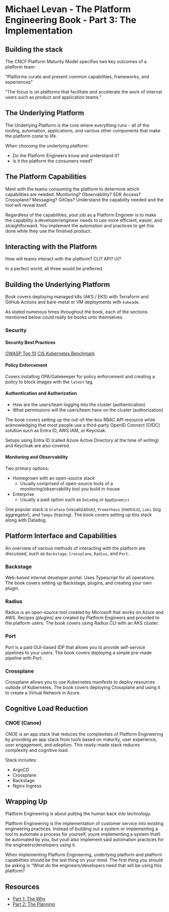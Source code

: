 # Michael Levan - The Platform Engineering Book - Part 3: The Implementation

## Building the stack

The CNCF Platform Maturity Model specifies two key outcomes of a platform team:

"Platforms curate and present common capabilities, frameworks, and experiences"

"The focus is on platforms that facilitate and accelerate the work of internal users such as product and application
teams."

## The Underlying Platform

The Underlying Platform is the core where everything runs - all of the tooling, automation, applications, and various other components that make the platform come to life.

When choosing the underlying platform:

- Do the Platform Engineers know and understand it?
- Is it the platform the consumers need?

## The Platform Capabilities

Meet with the teams consuming the platform to determine which capabilities are needed. Monitoring? Observability? SDK Access? Crossplane? Messaging? GitOps? Understand the capability needed and the tool will reveal itself.

Regardless of the capabilities, your job as a Platform Engineer is to make the capability a developer/engineer needs to use more efficient, easier, and straightforward. You implement the automation and practices to get this done while they use the finished product.

## Interacting with the Platform

How will teams interact with the platform? CLI? API? UI?

In a perfect world, all three would be preferred.

## Building the Underlying Platform

Book covers deploying managed k8s (AKS / EKS) with Terraform and GitHub Actions and bare-metal or VM deployments with `kubeadm`.

As stated numerous times throughout the book, each of the sections mentioned below could really be books unto themselves.

### Security

#### Security Best Practices

[OWASP Top 10](https://owasp.org/www-project-kubernetes-top-ten/)
[CIS Kubernetes Benchmark](https://www.cisecurity.org/benchmark/kubernetes)

#### Policy Enforcement

Covers installing OPA/Gatekeeper for policy enforcement and creating a policy to block images with the `latest` tag.

#### Authentication and Authorization

- How are the users/team logging into the cluster (authentication)
- What permissions will the users/team have on the cluster (authorization)

The book covers setting up the out-of-the-box RBAC API resource while acknowledging that most people use a third-party OpenID Connect (OIDC) solution such as Entra ID, AWS IAM, or Keycloak.

Setups using Entra ID (called Azure Active Directory at the time of writing) and Keycloak are also covered.

#### Monitoring and Observability

Two primary options:

- Homegrown with an open-source stack
   - Usually comprised of open-source tools of a monitoring/observability tool you build in-house
- Enterprise
   - Usually a paid option such as `Datadog` or `AppDynamics`

One popular stack is `Grafana` (visualization), `Prometheus` (metrics), `Loki` (log aggregator), and `Tempo` (tracing). The book covers setting up this stack along with Datadog.

## Platform Interface and Capabilities

An overview of various methods of interacting with the platform are discussed, such as `Backstage`, `Crossplane`, `Radius`, and `Port`.

### Backstage

Web-based internal developer portal. Uses Typescript for all operations. The book covers setting up Backstage, plugins, and creating your own plugin.

### Radius

Radius is an open-source tool created by Microsoft that works on Azure and AWS. Recipes (plugins) are created by Platform Engineers and provided to the platform users. The book covers using Radius CLI with an AKS cluster.

### Port

Port is a paid GUI-based IDP that allows you to provide self-service pipelines to your users. The book covers deploying a simple pre-made pipeline with Port.

### Crossplane

Crossplane allows you to use Kubernetes manifests to deploy resources outside of Kubernetes. The book covers deploying Crossplane and using it to create a Virtual Network in Azure.

## Cognitive Load Reduction

### CNOE (Canoe)

CNOE is an app stack that reduces the complexities of Platform Engineering by providing an app stack from tools based on maturity, user experience, user engagement, and adoption. This ready-made stack reduces complexity and cognitive load.

Stack includes:

- ArgoCD
- Crossplane
- Backstage
- Nginx Ingress

## Wrapping Up

Platform Engineering is about putting the human back into technology.

Platform Engineering is the implementation of customer service into existing engineering practices. Instead of building out a system or implementing a tool to automate a process for yourself, youre implementing a system thatll be automated by you, but youll also implement said automation practices for the engineers/developers using it.

When implementing Platform Engineering, underlying platform and platform capabilities should be the last thing on your
mind. The first thing you should be asking is “What do the engineers/developers need that will be using this platform?

## Resources

- [Part 1: The Why](./1_the_why.md)
- [Part 2: The Planning](./2_the_planning.md)
